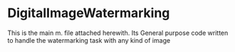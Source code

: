 # DigitalImageWatermarking
This is the main m. file attached herewith.
Its General purpose code written to handle the watermarking task with any kind of image
